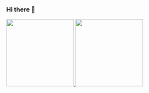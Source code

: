 ### Hi there 👋

<div>
<a href="https://github.com/seu-usuário-aqui">
<img loading="lazy" height="180em" src="https://github-readme-stats.vercel.app/api/top-langs/?username=Gustyper&layout=compact&langs_count=7&theme=dracula"/>
<img loading="lazy" height="180em" src="https://github-readme-stats.vercel.app/api?username=Gustyper&show_icons=true&theme=dracula&include_all_commits=true&count_private=true"/>
</div>
